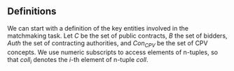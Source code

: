 ## Definitions

<!--
TODO: Distribute this section to the parts that reference the notation.
-->

We can start with a definition of the key entities involved in the matchmaking task.
Let $C$ be the set of public contracts, $B$ the set of bidders, $Auth$ the set of contracting authorities, and $Con_{CPV}$ be the set of CPV concepts.
We use numeric subscripts to access elements of n-tuples, so that $coll_{i}$ denotes the $i$-th element of n-tuple $coll$.
